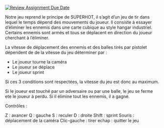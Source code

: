 [![Review Assignment Due Date](https://classroom.github.com/assets/deadline-readme-button-24ddc0f5d75046c5622901739e7c5dd533143b0c8e959d652212380cedb1ea36.svg)](https://classroom.github.com/a/K4tHMYj_)

Notre jeu reprend le principe de SUPERHOT, il s’agit d’un jeu de tir dans lequel le temps dépend des mouvements du joueur.
Il consiste à essayer d’éliminer les ennemis dans une carte cubique au style hangar industriel.  Certains ennemis sont armés et tous se déplacent en direction du joueur cherchant à l’éliminer.

La vitesse de déplacement des ennemis et des balles tirés par pistolet dépendent de de la vitesse du jeu déterminer par :
- Le joueur tourne la caméra 
- Le joueur se déplace 
- Le joueur sprint 

Si ces 3 conditions sont respectées, la vitesse du jeu est donc au maximum.

Si le joueur est touché par un adversaire ou par une balle, le jeu se ferme ete le joueur à perdu.
Si il élimine tout les ennemis, il a gagné.



Contrôles :

Z : avancer
Q : gauche
S : reculer
D : droite
Shift : sprint
Souris : déplacement de la caméra
Clic-gauche : tirer
echap : quitter le jeu